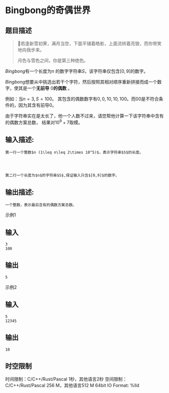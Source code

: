 # Bingbong的奇偶世界

## 题目描述

> 🌙若逢新雪初霁，满月当空，下面平铺着皓影，上面流转着亮银，而你带笑地向我步来。 
> 
> 月色与雪色之间，你是第三种绝色。  
> 

$Bingbong$有一个长度为$n$ 的数字字符串$S$，该字符串仅包含$[0,9]$的数字。 

  
$Bingbong$想要从中挑选出若干个字符，然后按照其相对顺序重新拼接而成一个数字，使其是一个**无前导** $0$**的偶数** 。  
  
例如：当$n=3,S=100$。 其包含的偶数数字有$0, 0,10,10,100$。而$00$是不符合条件的，因为其含有前导$0$。  
  
由于字符串实在是太长了，他一个人数不过来，请您帮他计算一下该字符串中含有的偶数方案总数， 结果对$10^{9}+7$取模。

## 输入描述:
    
    
    第一行一个整数$n (1\leq n\leq 2\times 10^5)$，表示字符串$S$的长度。
    
      
    
    
    第二行一个长度为$n$的字符串$S$,保证输入只含$[0,9]$的数字。  
    

## 输出描述:
    
    
    一个整数，表示最后含有的偶数方案总数。

示例1 

## 输入
    
    
    3
    100

## 输出
    
    
    5

示例2 

## 输入
    
    
    5
    12345

## 输出
    
    
    10


## 时空限制

时间限制：C/C++/Rust/Pascal 1秒，其他语言2秒
空间限制：C/C++/Rust/Pascal 256 M，其他语言512 M
64bit IO Format: %lld